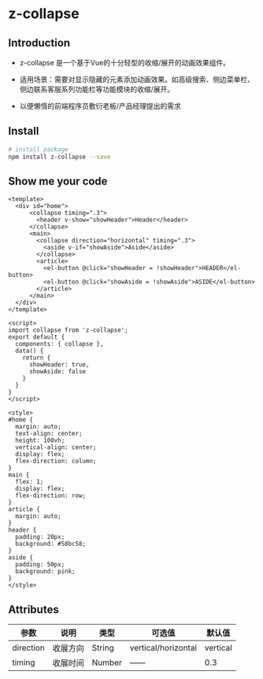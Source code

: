 # z-collapse

## Introduction

- z-collapse 是一个基于Vue的十分轻型的收缩/展开的动画效果组件。

- 适用场景：需要对显示隐藏的元素添加动画效果。如高级搜索、侧边菜单栏、侧边联系客服系列功能栏等功能模块的收缩/展开。

- 以便懒惰的前端程序员敷衍老板/产品经理提出的需求
 
## Install
```bash
# install package
npm install z-collapse --save
```

## Show me your code
```vue
<template>
  <div id="home">
      <collapse timing=".3">
        <header v-show="showHeader">Header</header>
      </collapse>
      <main>
        <collapse direction="horizontal" timing=".3">
          <aside v-if="showAside">Aside</aside>
        </collapse>
        <article>
          <el-button @click="showHeader = !showHeader">HEADER</el-button>
          <el-button @click="showAside = !showAside">ASIDE</el-button>
        </article>
      </main>
  </div>
</template>

<script>
import collapse from 'z-collapse';
export default {
  components: { collapse },
  data() {
    return {
      showHeader: true,
      showAside: false
    }
  }
}
</script>

<style>
#home {
  margin: auto;
  text-align: center;
  height: 100vh;
  vertical-align: center;
  display: flex;
  flex-direction: column;
}
main {
  flex: 1;
  display: flex;
  flex-direction: row;
}
article {
  margin: auto;
}
header {
  padding: 20px;
  background: #58bc58;
}
aside {
  padding: 50px;
  background: pink;
}
</style>
```
## Attributes

| 参数 | 说明 | 类型 | 可选值 | 默认值 |
| --- | --- | --- | --- | --- |
| direction | 收展方向 | String | vertical/horizontal | vertical |
| timing | 收展时间 | Number | —— | 0.3 |

